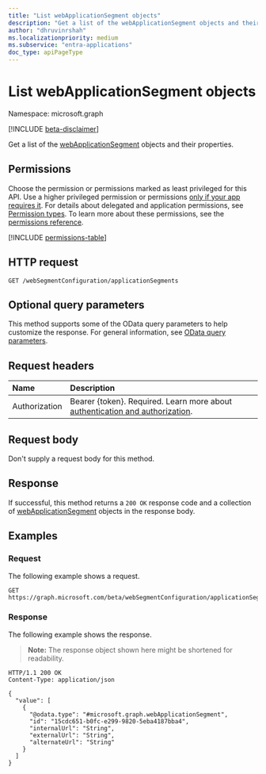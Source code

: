 ```yaml
---
title: "List webApplicationSegment objects"
description: "Get a list of the webApplicationSegment objects and their properties."
author: "dhruvinrshah"
ms.localizationpriority: medium
ms.subservice: "entra-applications"
doc_type: apiPageType
---
```


# List webApplicationSegment objects

Namespace: microsoft.graph

[!INCLUDE [beta-disclaimer](../../includes/beta-disclaimer.md)]

Get a list of the [webApplicationSegment](../resources/webapplicationsegment.md) objects and their properties.

## Permissions

Choose the permission or permissions marked as least privileged for this API. Use a higher privileged permission or permissions [only if your app requires it](/graph/permissions-overview#best-practices-for-using-microsoft-graph-permissions). For details about delegated and application permissions, see [Permission types](/graph/permissions-overview#permission-types). To learn more about these permissions, see the [permissions reference](/graph/permissions-reference).

<!-- {
  "blockType": "permissions",
  "name": "websegmentconfiguration-list-applicationsegments-permissions"
}
-->
[!INCLUDE [permissions-table](../includes/permissions/websegmentconfiguration-list-applicationsegments-permissions.md)]

## HTTP request

<!-- {
  "blockType": "ignored"
}
-->
``` http
GET /webSegmentConfiguration/applicationSegments
```

## Optional query parameters

This method supports some of the OData query parameters to help customize the response. For general information, see [OData query parameters](/graph/query-parameters).

## Request headers

|Name|Description|
|:---|:---|
|Authorization|Bearer {token}. Required. Learn more about [authentication and authorization](/graph/auth/auth-concepts).|

## Request body

Don't supply a request body for this method.

## Response

If successful, this method returns a `200 OK` response code and a collection of [webApplicationSegment](../resources/webapplicationsegment.md) objects in the response body.

## Examples

### Request

The following example shows a request.
<!-- {
  "blockType": "request",
  "name": "list_webapplicationsegment"
}
-->
``` http
GET https://graph.microsoft.com/beta/webSegmentConfiguration/applicationSegments
```


### Response

The following example shows the response.
>**Note:** The response object shown here might be shortened for readability.
<!-- {
  "blockType": "response",
  "truncated": true,
  "@odata.type": "Collection(microsoft.graph.webApplicationSegment)"
}
-->
``` http
HTTP/1.1 200 OK
Content-Type: application/json

{
  "value": [
    {
      "@odata.type": "#microsoft.graph.webApplicationSegment",
      "id": "15cdc651-b0fc-e299-9820-5eba4187bba4",
      "internalUrl": "String",
      "externalUrl": "String",
      "alternateUrl": "String"
    }
  ]
}
```

